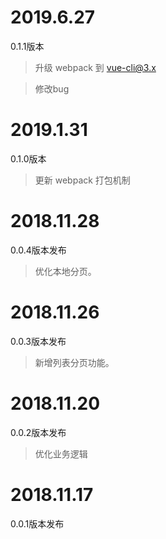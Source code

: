 # 2019.6.27
0.1.1版本
> 升级 webpack 到 vue-cli@3.x

> 修改bug

# 2019.1.31
0.1.0版本
> 更新 webpack 打包机制

# 2018.11.28
0.0.4版本发布
> 优化本地分页。

# 2018.11.26
0.0.3版本发布
> 新增列表分页功能。


# 2018.11.20
0.0.2版本发布
> 优化业务逻辑

# 2018.11.17

0.0.1版本发布
